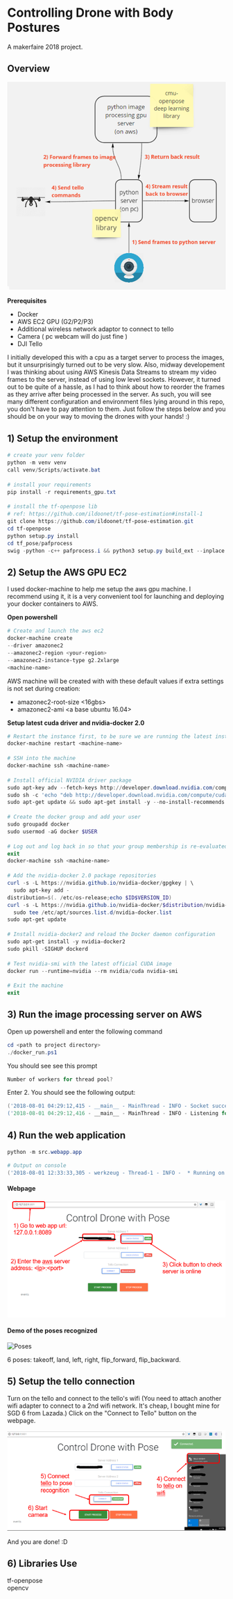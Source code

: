 # Controlling Drone with Body Postures
A makerfaire 2018 project. 

## Overview
![Architecture](./imgs/architecture.png)

**Prerequisites**
- Docker
- AWS EC2 GPU (G2/P2/P3)
- Additional wireless network adaptor to connect to tello 
- Camera ( pc webcam will do just fine )
- DJI Tello 

I initially developed this with a cpu as a target server  to process the images, but it 
unsurprisingly turned out to be very slow. Also, midway developement I was thinking about 
using AWS Kinesis Data Streams to stream my video frames to the server, instead of using low level 
sockets. However, it turned out to be quite of a hassle, as I had to think about how to reorder 
the frames as they arrive after being processed in the server. As such, you will see many different configuration 
and environment files lying around in this repo, you don't have to pay attention to them. Just 
follow the steps below and you should be on your way to moving the drones with your hands! :)

## 1) Setup the environment
```powershell
# create your venv folder
python -m venv venv
call venv/Scripts/activate.bat

# install your requirements
pip install -r requirements_gpu.txt

# install the tf-openpose lib
# ref: https://github.com/ildoonet/tf-pose-estimation#install-1
git clone https://github.com/ildoonet/tf-pose-estimation.git
cd tf-openpose
python setup.py install
cd tf_pose/pafprocess
swig -python -c++ pafprocess.i && python3 setup.py build_ext --inplace

```


## 2) Setup the AWS GPU EC2
I used docker-machine to help me setup the aws gpu machine. I recommend using it, it is a very convenient tool for
launching and deploying your docker containers to AWS.

**Open powershell**
```powershell
# Create and launch the aws ec2
docker-machine create 
--driver amazonec2 
--amazonec2-region <your-region> 
--amazonec2-instance-type g2.2xlarge
<machine-name>
```

AWS machine will be created with with these default values if extra settings is not set during creation:
 - amazonec2-root-size <16gbs>
 - amazonec2-ami <a base ubuntu 16.04>

**Setup latest cuda driver and nvidia-docker 2.0**
```powershell
# Restart the instance first, to be sure we are running the latest installed kernel
docker-machine restart <machine-name>

# SSH into the machine
docker-machine ssh <machine-name>

# Install official NVIDIA driver package
sudo apt-key adv --fetch-keys http://developer.download.nvidia.com/compute/cuda/repos/ubuntu1604/x86_64/7fa2af80.pub
sudo sh -c 'echo "deb http://developer.download.nvidia.com/compute/cuda/repos/ubuntu1604/x86_64 /" > /etc/apt/sources.list.d/cuda.list'
sudo apt-get update && sudo apt-get install -y --no-install-recommends linux-headers-generic dkms cuda-drivers

# Create the docker group and add your user
sudo groupadd docker
sudo usermod -aG docker $USER

# Log out and log back in so that your group membership is re-evaluated.
exit
docker-machine ssh <machine-name>

# Add the nvidia-docker 2.0 package repositories
curl -s -L https://nvidia.github.io/nvidia-docker/gpgkey | \
  sudo apt-key add -
distribution=$(. /etc/os-release;echo $ID$VERSION_ID)
curl -s -L https://nvidia.github.io/nvidia-docker/$distribution/nvidia-docker.list | \
  sudo tee /etc/apt/sources.list.d/nvidia-docker.list
sudo apt-get update

# Install nvidia-docker2 and reload the Docker daemon configuration
sudo apt-get install -y nvidia-docker2
sudo pkill -SIGHUP dockerd

# Test nvidia-smi with the latest official CUDA image
docker run --runtime=nvidia --rm nvidia/cuda nvidia-smi

# Exit the machine
exit
```

## 3) Run the image processing server on AWS
Open up powershell and enter the following command

```powershell
cd <path to project directory>
./docker_run.ps1
```

You should see see this prompt
```powershell
Number of workers for thread pool?
```
Enter 2. You should see the following output:

```powershell
('2018-08-01 04:29:12,415 - __main__ - MainThread - INFO - Socket successfuly created and binded to 0.0.0.0:8089
('2018-08-01 04:29:12,416 - __main__ - MainThread - INFO - Listening for connections...
```


## 4)  Run the web application
```powershell
python -m src.webapp.app
```
```powershell
# Output on console
('2018-08-01 12:33:33,305 - werkzeug - Thread-1 - INFO -  * Running on http://127.0.0.1:5001/ (Press CTRL+C to quit)
```

#### Webpage   
![Web Page](./imgs/step_1.png)

#### Demo of the poses recognized 
![Poses](imgs/poses1.gif)

6 poses: takeoff, land, left, right, flip_forward, flip_backward.

## 5) Setup the tello connection
Turn on the tello and connect to the tello's wifi (You need to attach another wifi adapter to connect 
to a 2nd wifi network. It's cheap, I bought mine for SGD 6 from Lazada.) 
Click on the "Connect to Tello" button on the webpage.

![Web Page](./imgs/step_2.png)


And you are done! :D

## 6) Libraries Use
tf-openpose  
opencv